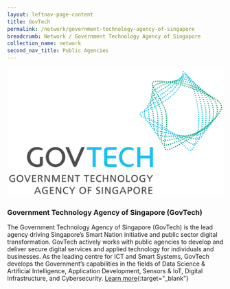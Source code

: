 ```yaml
---
layout: leftnav-page-content
title: GovTech
permalink: /network/government-technology-agency-of-singapore
breadcrumb: Network / Government Technology Agency of Singapore
collection_name: network
second_nav_title: Public Agencies
---
```

<div class="networklogo">
<a href="https://www.tech.gov.sg">
<img src= "/images/partners/GovTech-Logo.jpg" alt="1">
</a>
  </div>

<h3>Government Technology Agency of Singapore (GovTech)</h3>

The Government Technology Agency of Singapore (GovTech) is the lead agency driving Singapore’s Smart Nation initiative and public sector digital transformation. GovTech actively works with public agencies to develop and deliver secure digital services and applied technology for individuals and businesses. As the leading centre for ICT and Smart Systems, GovTech develops the Government’s capabilities in the fields of Data Science & Artificial Intelligence, Application Development, Sensors & IoT, Digital Infrastructure, and Cybersecurity.
[Learn more](https://www.tech.gov.sg){:target="_blank"}

